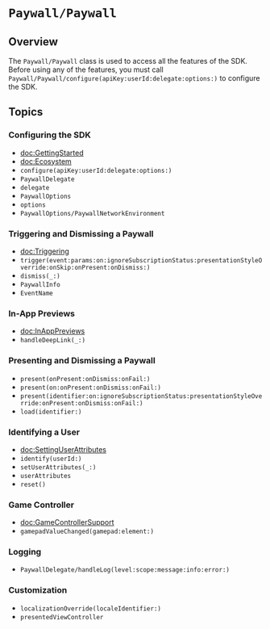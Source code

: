 # ``Paywall/Paywall``

## Overview

The ``Paywall/Paywall`` class is used to access all the features of the SDK. Before using any of the features, you must call ``Paywall/Paywall/configure(apiKey:userId:delegate:options:)`` to configure the SDK.

## Topics

### Configuring the SDK

- <doc:GettingStarted>
- <doc:Ecosystem>
- ``configure(apiKey:userId:delegate:options:)``
- ``PaywallDelegate``
- ``delegate``
- ``PaywallOptions``
- ``options``
- ``PaywallOptions/PaywallNetworkEnvironment``

### Triggering and Dismissing a Paywall

- <doc:Triggering>
- ``trigger(event:params:on:ignoreSubscriptionStatus:presentationStyleOverride:onSkip:onPresent:onDismiss:)``
- ``dismiss(_:)``
- ``PaywallInfo``
- ``EventName``

### In-App Previews
- <doc:InAppPreviews>
- ``handleDeepLink(_:)``

### Presenting and Dismissing a Paywall

- ``present(onPresent:onDismiss:onFail:)``
- ``present(on:onPresent:onDismiss:onFail:)``
- ``present(identifier:on:ignoreSubscriptionStatus:presentationStyleOverride:onPresent:onDismiss:onFail:)``
- ``load(identifier:)``

### Identifying a User

- <doc:SettingUserAttributes>
- ``identify(userId:)``
- ``setUserAttributes(_:)``
- ``userAttributes``
- ``reset()``

### Game Controller

- <doc:GameControllerSupport>
- ``gamepadValueChanged(gamepad:element:)``

### Logging

- ``PaywallDelegate/handleLog(level:scope:message:info:error:)``

### Customization

- ``localizationOverride(localeIdentifier:)``
- ``presentedViewController``
